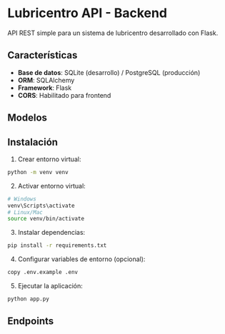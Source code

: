 # Lubricentro API - Backend

API REST simple para un sistema de lubricentro desarrollado con Flask.

## Características

- **Base de datos**: SQLite (desarrollo) / PostgreSQL (producción)
- **ORM**: SQLAlchemy
- **Framework**: Flask
- **CORS**: Habilitado para frontend

## Modelos


## Instalación

1. Crear entorno virtual:
```bash
python -m venv venv
```

2. Activar entorno virtual:
```bash
# Windows
venv\Scripts\activate
# Linux/Mac
source venv/bin/activate
```

3. Instalar dependencias:
```bash
pip install -r requirements.txt
```

4. Configurar variables de entorno (opcional):
```bash
copy .env.example .env
```

5. Ejecutar la aplicación:
```bash
python app.py
```

## Endpoints

